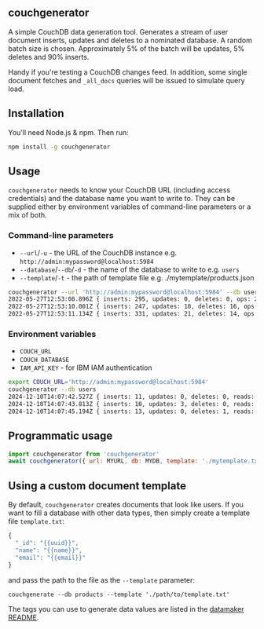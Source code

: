 ## couchgenerator

A simple CouchDB data generation tool. Generates a stream of user document inserts, updates and deletes to a nominated database. A random batch size is chosen. Approximately 5% of the batch will be updates, 5% deletes and 90% inserts. 

Handy if you're testing a CouchDB changes feed. In addition, some single document fetches and `_all_docs` queries will be issued to simulate query load.

## Installation

You'll need Node.js & npm. Then run:

```sh
npm install -g couchgenerator
```

## Usage

`couchgenerator` needs to know your CouchDB URL (including access credentials) and the database name you want to write to. They can be supplied either by environment variables of command-line parameters or a mix of both.


### Command-line parameters

- `--url`/`-u` - the URL of the CouchDB instance e.g. `http://admin:mypassword@localhost:5984`
- `--database`/`--db`/`-d` - the name of the database to write to e.g. `users`
- `--template`/`-t` - the path of template file e.g. ./mytemplate/products.json

```sh
couchgenerator --url 'http://admin:mypassword@localhost:5984' --db users
2022-05-27T12:53:08.896Z { inserts: 295, updates: 0, deletes: 0, ops: 295 }
2022-05-27T12:53:10.001Z { inserts: 247, updates: 10, deletes: 16, ops: 568 }
2022-05-27T12:53:11.134Z { inserts: 331, updates: 21, deletes: 14, ops: 934 }
``` 

### Environment variables

- `COUCH_URL`
- `COUCH_DATABASE`
- `IAM_API_KEY` - for IBM IAM authentication

```sh
export COUCH_URL='http://admin:mypassword@localhost:5984'
couchgenerator --db users
2024-12-10T14:07:42.527Z { inserts: 11, updates: 0, deletes: 0, reads: 26, queries: 8 }
2024-12-10T14:07:43.813Z { inserts: 10, updates: 3, deletes: 0, reads: 2, queries: 7 }
2024-12-10T14:07:45.194Z { inserts: 13, updates: 0, deletes: 1, reads: 7, queries: 8 }
```

## Programmatic usage

```js
import couchgenerator from 'couchgenerator'
await couchgenerator({ url: MYURL, db: MYDB, template: './mytemplate.txt' })
```

## Using a custom document template

By default, `couchgenerator` creates documents that look like users. If you want to fill a database with other data types, then simply create a template file `template.txt`:

```js
{
  "_id": "{{uuid}}",
  "name": "{{name}}",
  "email": "{{email}}"
}
```

and pass the path to the file as the `--template` parameter:

```
couchgenerate --db products --template './path/to/template.txt'
```

The tags you can use to generate data values are listed in the [datamaker README](https://www.npmjs.com/package/datamaker).

